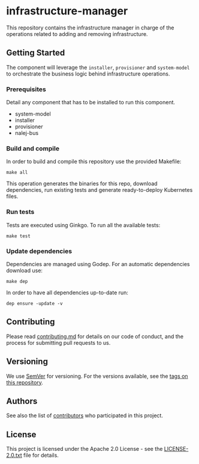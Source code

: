 # infrastructure-manager

This repository contains the infrastructure manager in charge of the operations related to adding and removing infrastructure.

## Getting Started

The component will leverage the `installer`, `provisioner` and `system-model` to orchestrate the business logic behind infrastructure operations.

### Prerequisites

Detail any component that has to be installed to run this component.

* system-model
* installer
* provisioner
* nalej-bus

### Build and compile

In order to build and compile this repository use the provided Makefile:

```
make all
```

This operation generates the binaries for this repo, download dependencies,
run existing tests and generate ready-to-deploy Kubernetes files.

### Run tests

Tests are executed using Ginkgo. To run all the available tests:

```
make test
```

### Update dependencies

Dependencies are managed using Godep. For an automatic dependencies download use:

```
make dep
```

In order to have all dependencies up-to-date run:

```
dep ensure -update -v
```

## Contributing

Please read [contributing.md](contributing.md) for details on our code of conduct, and the process for submitting pull requests to us.


## Versioning

We use [SemVer](http://semver.org/) for versioning. For the versions available, see the [tags on this repository](https://github.com/nalej/infrastructure-manager/tags). 

## Authors

See also the list of [contributors](https://github.com/nalej/infrastructure-manager/contributors) who participated in this project.

## License
This project is licensed under the Apache 2.0 License - see the [LICENSE-2.0.txt](LICENSE-2.0.txt) file for details.